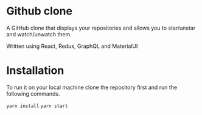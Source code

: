 # Github clone

A GitHub clone that displays your repositories and allows you to star/unstar and watch/unwatch them.

Written using React, Redux, GraphQL and MaterialUI

# Installation

To run it on your local machine clone the repository first and run the following commands.

`yarn install`
`yarn start`
